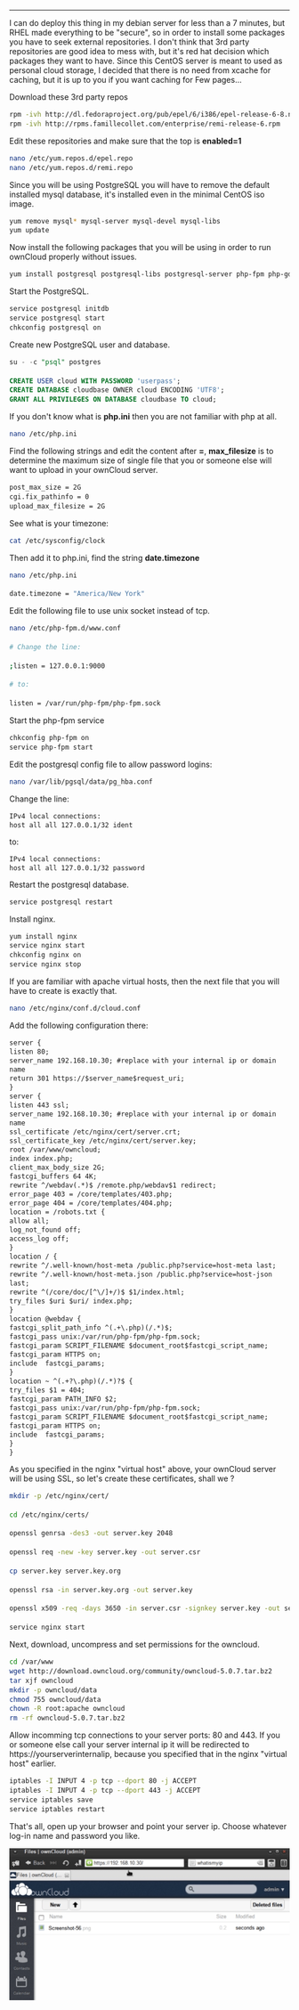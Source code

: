
---

I can do deploy this thing in my debian server for less than a 7 minutes, but RHEL made everything to be "secure", so in order to install some packages you have to seek external repositories. I don't think that 3rd party repositories are good idea to mess with, but it's red hat decision which packages they want to have. Since this CentOS server is meant to used as personal cloud storage, I decided that there is no need from xcache for caching, but it is up to you if you want caching for Few pages...

Download these 3rd party repos

```bash
rpm -ivh http://dl.fedoraproject.org/pub/epel/6/i386/epel-release-6-8.noarch.rpm
rpm -ivh http://rpms.famillecollet.com/enterprise/remi-release-6.rpm
```

Edit these repositories and make sure that the top is **enabled=1**

```bash
nano /etc/yum.repos.d/epel.repo 
nano /etc/yum.repos.d/remi.repo
```

Since you will be using PostgreSQL you will have to remove the default installed mysql database, it's installed even in the minimal CentOS iso image.

```bash
yum remove mysql* mysql-server mysql-devel mysql-libs
yum update
```

Now install the following packages that you will be using in order to run ownCloud properly without issues.

```bash
yum install postgresql postgresql-libs postgresql-server php-fpm php-gd php-ldap php-pear php-xml php-xmlrpc php-magickwand php-magpierss php-mbstring php-mcrypt php-shout php-snmp php-soap php-tidy php-pgsql php-pdo 
```

Start the PostgreSQL.

```bash
service postgresql initdb 
service postgresql start
chkconfig postgresql on
```

Create new PostgreSQL user and database.

```sql
su - -c "psql" postgres

CREATE USER cloud WITH PASSWORD 'userpass'; 
CREATE DATABASE cloudbase OWNER cloud ENCODING 'UTF8'; 
GRANT ALL PRIVILEGES ON DATABASE cloudbase TO cloud;
```

If you don't know what is **php.ini** then you are not familiar with php at all.

```bash
nano /etc/php.ini
```

Find the following strings and edit the content after **=**, **max_filesize** is to determine the maximum size of single file that you or someone else will want to upload in your ownCloud server. 

```bash
post_max_size = 2G
cgi.fix_pathinfo = 0
upload_max_filesize = 2G
```

See what is your timezone:

```bash
cat /etc/sysconfig/clock
```

Then add it to php.ini, find the string **date.timezone**

```bash
nano /etc/php.ini

date.timezone = "America/New York"
```

Edit the following file to use unix socket instead of tcp.

```bash
nano /etc/php-fpm.d/www.conf

# Change the line:

;listen = 127.0.0.1:9000

# to:

listen = /var/run/php-fpm/php-fpm.sock
```

Start the php-fpm service

```bash
chkconfig php-fpm on 
service php-fpm start
```

Edit the postgresql config file to allow password logins:

```bash
nano /var/lib/pgsql/data/pg_hba.conf
```

Change the line:

```
IPv4 local connections: 
host all all 127.0.0.1/32 ident
```

to:

```
IPv4 local connections: 
host all all 127.0.0.1/32 password
```

Restart the postgresql database.

```bash
service postgresql restart
```

Install nginx.

```bash
yum install nginx
service nginx start 
chkconfig nginx on 
service nginx stop
```

If you are familiar with apache virtual hosts, then the next file that you will have to create is exactly that.

```bash
nano /etc/nginx/conf.d/cloud.conf
```

Add the following configuration there:

```nginx
server {
listen 80;
server_name 192.168.10.30; #replace with your internal ip or domain name
return 301 https://$server_name$request_uri;
}
server {
listen 443 ssl;
server_name 192.168.10.30; #replace with your internal ip or domain name
ssl_certificate /etc/nginx/cert/server.crt;
ssl_certificate_key /etc/nginx/cert/server.key;
root /var/www/owncloud;
index index.php;
client_max_body_size 2G;
fastcgi_buffers 64 4K;
rewrite ^/webdav(.*)$ /remote.php/webdav$1 redirect;
error_page 403 = /core/templates/403.php;
error_page 404 = /core/templates/404.php;
location = /robots.txt {
allow all;
log_not_found off;
access_log off;
}
location / {
rewrite ^/.well-known/host-meta /public.php?service=host-meta last;
rewrite ^/.well-known/host-meta.json /public.php?service=host-json last;
rewrite ^(/core/doc/[^\/]+/)$ $1/index.html;
try_files $uri $uri/ index.php;
}
location @webdav {
fastcgi_split_path_info ^(.+\.php)(/.*)$;
fastcgi_pass unix:/var/run/php-fpm/php-fpm.sock;
fastcgi_param SCRIPT_FILENAME $document_root$fastcgi_script_name;
fastcgi_param HTTPS on;
include  fastcgi_params;
}
location ~ ^(.+?\.php)(/.*)?$ {
try_files $1 = 404;
fastcgi_param PATH_INFO $2;
fastcgi_pass unix:/var/run/php-fpm/php-fpm.sock;
fastcgi_param SCRIPT_FILENAME $document_root$fastcgi_script_name;
fastcgi_param HTTPS on;
include  fastcgi_params;
}
}
```

As you specified in the nginx "virtual host" above, your ownCloud server will be using SSL, so let's create these certificates, shall we ?

```bash
mkdir -p /etc/nginx/cert/ 

cd /etc/nginx/certs/ 

openssl genrsa -des3 -out server.key 2048 

openssl req -new -key server.key -out server.csr 

cp server.key server.key.org 

openssl rsa -in server.key.org -out server.key 

openssl x509 -req -days 3650 -in server.csr -signkey server.key -out server.crt

service nginx start
```

Next, download, uncompress and set permissions for the owncloud.

```bash
cd /var/www
wget http://download.owncloud.org/community/owncloud-5.0.7.tar.bz2 
tar xjf owncloud 
mkdir -p owncloud/data 
chmod 755 owncloud/data 
chown -R root:apache owncloud
rm -rf owncloud-5.0.7.tar.bz2
```

Allow incomming tcp connections to your server ports: 80 and 443. If you or someone else call your server internal ip it will be redirected to https://yourserverinternalip, because you specified that in the nginx "virtual host" earlier.

```bash
iptables -I INPUT 4 -p tcp --dport 80 -j ACCEPT
iptables -I INPUT 4 -p tcp --dport 443 -j ACCEPT  
service iptables save 
service iptables restart
```

That's all, open up your browser and point your server ip. Choose whatever log-in name and password you like.

![](img/file/1misc/centos-owncloud.png)
